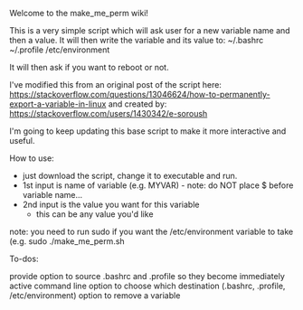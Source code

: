 Welcome to the make_me_perm wiki!

This is a very simple script which will ask user for a new variable name and then a value. It will then write the variable and its value to: ~/.bashrc ~/.profile /etc/environment

It will then ask if you want to reboot or not.

I've modified this from an original post of the script here: https://stackoverflow.com/questions/13046624/how-to-permanently-export-a-variable-in-linux and created by: https://stackoverflow.com/users/1430342/e-soroush

I'm going to keep updating this base script to make it more interactive and useful.

How to use:
- just download the script, change it to executable and run.
- 1st input is name of variable (e.g. MYVAR)
           - note:  do NOT place $ before variable name...
- 2nd input is the value you want for this variable
   - this can be any value you'd like

note:  you need to run sudo if you want the /etc/environment variable to take (e.g. sudo ./make_me_perm.sh

To-dos:

provide option to source .bashrc and .profile so they become immediately active
command line option to choose which destination (.bashrc, .profile, /etc/environment)
option to remove a variable

